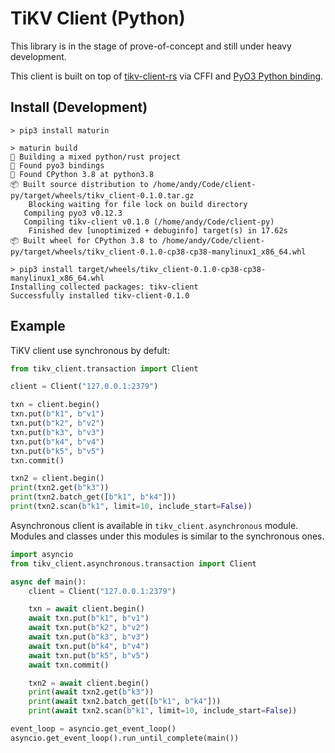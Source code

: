 # TiKV Client (Python)

This library is in the stage of prove-of-concept and still under heavy development.

This client is built on top of [tikv-client-rs](https://github.com/tikv/client-rust) via CFFI and [PyO3 Python binding](https://github.com/PyO3/pyo3).

## Install (Development)

```
> pip3 install maturin

> maturin build
🍹 Building a mixed python/rust project
🔗 Found pyo3 bindings
🐍 Found CPython 3.8 at python3.8
📦 Built source distribution to /home/andy/Code/client-py/target/wheels/tikv_client-0.1.0.tar.gz
    Blocking waiting for file lock on build directory
   Compiling pyo3 v0.12.3
   Compiling tikv-client v0.1.0 (/home/andy/Code/client-py)
    Finished dev [unoptimized + debuginfo] target(s) in 17.62s
📦 Built wheel for CPython 3.8 to /home/andy/Code/client-py/target/wheels/tikv_client-0.1.0-cp38-cp38-manylinux1_x86_64.whl

> pip3 install target/wheels/tikv_client-0.1.0-cp38-cp38-manylinux1_x86_64.whl
Installing collected packages: tikv-client
Successfully installed tikv-client-0.1.0
```

## Example

TiKV client use synchronous by defult:

```python
from tikv_client.transaction import Client

client = Client("127.0.0.1:2379")

txn = client.begin()
txn.put(b"k1", b"v1")
txn.put(b"k2", b"v2")
txn.put(b"k3", b"v3")
txn.put(b"k4", b"v4")
txn.put(b"k5", b"v5")
txn.commit()

txn2 = client.begin()
print(txn2.get(b"k3"))
print(txn2.batch_get([b"k1", b"k4"]))
print(txn2.scan(b"k1", limit=10, include_start=False))
```

Asynchronous client is available in `tikv_client.asynchronous` module. Modules and classes under this modules is similar to the synchronous ones.

```python
import asyncio
from tikv_client.asynchronous.transaction import Client

async def main():
    client = Client("127.0.0.1:2379")

    txn = await client.begin()
    await txn.put(b"k1", b"v1")
    await txn.put(b"k2", b"v2")
    await txn.put(b"k3", b"v3")
    await txn.put(b"k4", b"v4")
    await txn.put(b"k5", b"v5")
    await txn.commit()

    txn2 = await client.begin()
    print(await txn2.get(b"k3"))
    print(await txn2.batch_get([b"k1", b"k4"]))
    print(await txn2.scan(b"k1", limit=10, include_start=False))

event_loop = asyncio.get_event_loop()
asyncio.get_event_loop().run_until_complete(main())
```
